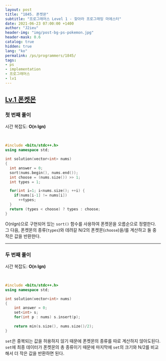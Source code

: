 ```yaml
---
layout: post
title: "1845. 폰켓몬"
subtitle: "프로그래머스 Level 1 - 찾아라 프로그래밍 마에스터"
date: 2021-06-23 07:00:00 +1400
author: "J2ieu"
header-img: "img/post-bg-ps-pokemon.jpg"
header-mask: 0.6
catalog: true
hidden: true
lang: "ko"
permalink: /ps/programmers/1845/
tags:
- ps
- implementation
- 프로그래머스
- lv1
---
```


## [Lv.1 폰켓몬](https://programmers.co.kr/learn/courses/30/lessons/1845)

### 첫 번째 풀이

시간 복잡도: **O(n lgn)**

<br> 

```cpp
#include <bits/stdc++.h>
using namespace std;

int solution(vector<int> nums)
{
  int answer = 0;
  sort(nums.begin(), nums.end());
  int choose = (nums.size()) >> 1;
  int types = 1;

  for(int i=1; i<nums.size(); ++i) {
    if(nums[i-1] != nums[i])
      ++types;
  }
  return (types < choose) ? types : choose;
}
```

O(nlgn)으로 구현되어 있는 `sort()` 함수를 사용하여 폰켓몬을 오름순으로 정렬한다. 그 다음, 폰켓몬의 종류(`types`)와 데려갈 N/2의 폰켓몬(`choose`)을/를 계산하고 둘 중 작은 값을 반환한다. 

<hr>

### 두 번째 풀이

시간 복잡도: **O(n lgn)**

<br>

```cpp
#include <bits/stdc++.h>
using namespace std;

int solution(vector<int> nums)
{
    int answer = 0;
    set<int> s;
    for(int p : nums) s.insert(p);
    
    return min(s.size(), nums.size()/2);
}
```

`set`은 중복되는 값을 허용하지 않기 때문에 폰켓몬의 종류를 따로 계산하지 않아도된다. `set`에 최종 데이터가 폰켓몬의 총 종류이기 때문에 마지막에 `set`의 크기와 N/2를 비교해서 더 작은 값을 반환하면 된다.